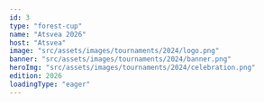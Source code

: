 ```yaml
---
id: 3
type: "forest-cup"
name: "Atsvea 2026"
host: "Atsvea"
image: "src/assets/images/tournaments/2024/logo.png"
banner: "src/assets/images/tournaments/2024/banner.png"
heroImg: "src/assets/images/tournaments/2024/celebration.png"
edition: 2026
loadingType: "eager"
---
```

